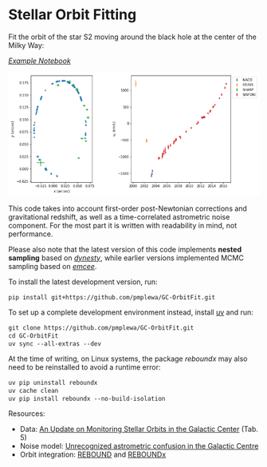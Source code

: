 # Stellar Orbit Fitting

Fit the orbit of the star S2 moving around the black hole at the center of the
Milky Way:

_[Example Notebook](example.ipynb)_

[![](preview.png)](https://github.com/pmplewa/GC-OrbitFit/blob/master/example.ipynb)

This code takes into account first-order post-Newtonian corrections and
gravitational redshift, as well as a time-correlated astrometric noise
component. For the most part it is written with readability in mind, not
performance.

Please also note that the latest version of this code implements **nested
sampling** based on _[dynesty]_, while earlier versions implemented MCMC
sampling based on _[emcee]_.

To install the latest development version, run:

    pip install git+https://github.com/pmplewa/GC-OrbitFit.git

To set up a complete development environment instead, install [uv] and run:

    git clone https://github.com/pmplewa/GC-OrbitFit.git
    cd GC-OrbitFit
    uv sync --all-extras --dev

At the time of writing, on Linux systems, the package _reboundx_ may also need
to be reinstalled to avoid a runtime error:

    uv pip uninstall reboundx
    uv cache clean
    uv pip install reboundx --no-build-isolation

Resources:

- Data: [An Update on Monitoring Stellar Orbits in the Galactic Center] (Tab. 5)
- Noise model: [Unrecognized astrometric confusion in the Galactic Centre]
- Orbit integration: [REBOUND] and [REBOUNDx]

[An Update on Monitoring Stellar Orbits in the Galactic Center]:
  https://doi.org/10.3847/1538-4357/aa5c41
[Unrecognized astrometric confusion in the Galactic Centre]:
  https://dx.doi.org/10.1093/mnras/sty512
[REBOUND]: https://github.com/hannorein/rebound
[REBOUNDx]: https://github.com/dtamayo/reboundx
[dynesty]: https://github.com/joshspeagle/dynesty
[emcee]: https://github.com/dfm/emcee
[uv]: https://github.com/astral-sh/uv
